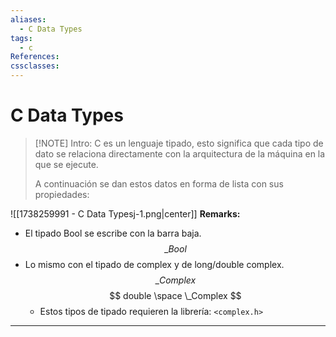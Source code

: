 ```yaml
---
aliases:
  - C Data Types
tags:
  - c
References: 
cssclasses:
---
```

# C Data Types


> [!NOTE] Intro: 
> C es un lenguaje tipado, esto significa que cada tipo de dato se relaciona directamente con la arquitectura de la máquina en la que se ejecute. 
> 
> A continuación se dan estos datos en forma de lista con sus propiedades:
> 

![[1738259991 - C Data Typesj-1.png|center]]
**Remarks:**
+ El tipado Bool se escribe con la barra baja.
$$
\_Bool
$$
+ Lo mismo con el tipado de complex y de long/double complex. 
$$
\_Complex
$$
$$
double \space \_Complex
$$
	+ Estos tipos de tipado requieren la librería: `<complex.h>` 

***
